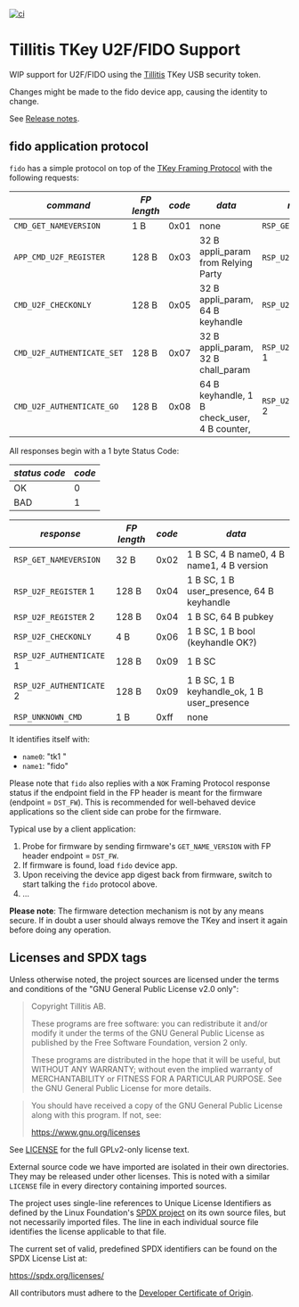 
[![ci](https://github.com/tillitis/tkey-gido/actions/workflows/ci.yaml/badge.svg?branch=main&event=push)](https://github.com/tillitis/tkey-fido/actions/workflows/ci.yaml)

# Tillitis TKey U2F/FIDO Support

WIP support for U2F/FIDO using the [Tillitis](https://tillitis.se/)
TKey USB security token.

Changes might be made to the fido device app, causing the identity to
change.

See [Release notes](docs/release_notes.md).

## fido application protocol

`fido` has a simple protocol on top of the [TKey Framing
Protocol](https://dev.tillitis.se/protocol/#framing-protocol) with the
following requests:

| *command*                  | *FP length* | *code* | *data*                                       | *response*               |
|----------------------------|-------------|--------|----------------------------------------------|--------------------------|
| `CMD_GET_NAMEVERSION`      | 1 B         | 0x01   | none                                         | `RSP_GET_NAMEVERSION`    |
| `APP_CMD_U2F_REGISTER`     | 128 B       | 0x03   | 32 B appli_param from Relying Party          | `RSP_U2F_REGISTER` * 2   |
| `CMD_U2F_CHECKONLY`        | 128 B       | 0x05   | 32 B appli_param, 64 B keyhandle             | `RSP_U2F_CHECKONLY`      |
| `CMD_U2F_AUTHENTICATE_SET` | 128 B       | 0x07   | 32 B appli_param, 32 B chall_param           | `RSP_U2F_AUTHENTICATE` 1 |
| `CMD_U2F_AUTHENTICATE_GO`  | 128 B       | 0x08   | 64 B keyhandle, 1 B check_user, 4 B counter, | `RSP_U2F_AUTHENTICATE` 2 |

All responses begin with a 1 byte Status Code:

| *status code* | *code* |
|---------------|--------|
| OK            | 0      |
| BAD           | 1      |

| *response*               | *FP length* | *code* | *data*                                      |
|--------------------------|-------------|--------|---------------------------------------------|
| `RSP_GET_NAMEVERSION`    | 32 B        | 0x02   | 1 B SC, 4 B name0, 4 B name1, 4 B version   |
| `RSP_U2F_REGISTER` 1     | 128 B       | 0x04   | 1 B SC, 1 B user_presence, 64 B keyhandle   |
| `RSP_U2F_REGISTER` 2     | 128 B       | 0x04   | 1 B SC, 64 B pubkey                         |
| `RSP_U2F_CHECKONLY`      | 4 B         | 0x06   | 1 B SC, 1 B bool (keyhandle OK?)            |
| `RSP_U2F_AUTHENTICATE` 1 | 128 B       | 0x09   | 1 B SC                                      |
| `RSP_U2F_AUTHENTICATE` 2 | 128 B       | 0x09   | 1 B SC, 1 B keyhandle_ok, 1 B user_presence |
| `RSP_UNKNOWN_CMD`        | 1 B         | 0xff   | none                                        |

It identifies itself with:

- `name0`: "tk1  "
- `name1`: "fido"

Please note that `fido` also replies with a `NOK` Framing Protocol
response status if the endpoint field in the FP header is meant for
the firmware (endpoint = `DST_FW`). This is recommended for
well-behaved device applications so the client side can probe for the
firmware.

Typical use by a client application:

1. Probe for firmware by sending firmware's `GET_NAME_VERSION` with FP
   header endpoint = `DST_FW`.
2. If firmware is found, load `fido` device app.
3. Upon receiving the device app digest back from firmware, switch to
   start talking the `fido` protocol above.
4. ...


**Please note**: The firmware detection mechanism is not by any means
secure. If in doubt a user should always remove the TKey and insert it
again before doing any operation.

## Licenses and SPDX tags

Unless otherwise noted, the project sources are licensed under the
terms and conditions of the "GNU General Public License v2.0 only":

> Copyright Tillitis AB.
>
> These programs are free software: you can redistribute it and/or
> modify it under the terms of the GNU General Public License as
> published by the Free Software Foundation, version 2 only.
>
> These programs are distributed in the hope that it will be useful,
> but WITHOUT ANY WARRANTY; without even the implied warranty of
> MERCHANTABILITY or FITNESS FOR A PARTICULAR PURPOSE. See the GNU
> General Public License for more details.

> You should have received a copy of the GNU General Public License
> along with this program. If not, see:
>
> https://www.gnu.org/licenses

See [LICENSE](LICENSE) for the full GPLv2-only license text.

External source code we have imported are isolated in their own
directories. They may be released under other licenses. This is noted
with a similar `LICENSE` file in every directory containing imported
sources.

The project uses single-line references to Unique License Identifiers
as defined by the Linux Foundation's [SPDX project](https://spdx.org/)
on its own source files, but not necessarily imported files. The line
in each individual source file identifies the license applicable to
that file.

The current set of valid, predefined SPDX identifiers can be found on
the SPDX License List at:

https://spdx.org/licenses/

All contributors must adhere to the [Developer Certificate of Origin](dco.md).

